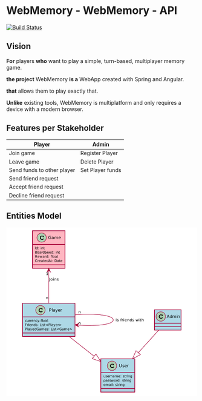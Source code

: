 # WebMemory - WebMemory - API

[![Build Status](https://travis-ci.org/UdL-EPS-SoftArch/webmemory-api.svg?branch=master)](https://travis-ci.org/UdL-EPS-SoftArch/webmemory-api/branches) 

## Vision

**For** players **who** want to play a simple, turn-based, multiplayer memory game.

**the project** WebMemory **is a** WebApp created with Spring and Angular.

**that** allows them to play exactly that.

**Unlike** existing tools, WebMemory is multiplatform and only requires a device with a modern browser.


## Features per Stakeholder

| Player                        | Admin                           |
| ------------------------------| --------------------------------|
| Join game                     | Register Player                 |
| Leave game                    | Delete Player                   |
| Send funds to other player    | Set Player funds                |
| Send friend request           |                                 |
| Accept friend request         |                                 |
| Decline friend request        |                                 |


## Entities Model

![Entity model image](/assets/UML_DIAGRAM.png?raw=true)